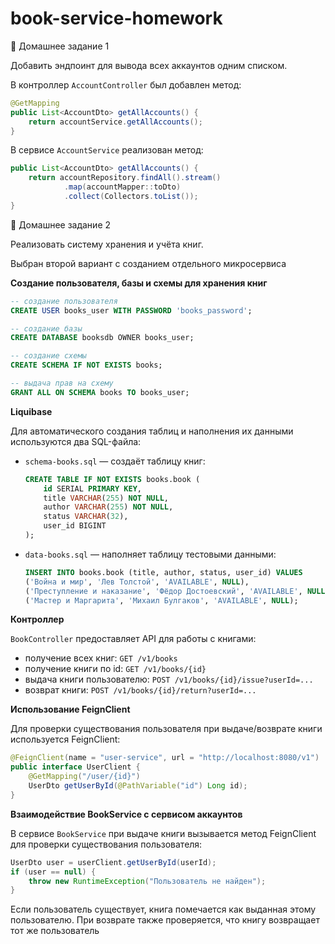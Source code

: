 # book-service-homework
📝 Домашнее задание 1

Добавить эндпоинт для вывода всех аккаунтов одним списком.

В контроллер `AccountController` был добавлен метод:
```java
@GetMapping
public List<AccountDto> getAllAccounts() {
    return accountService.getAllAccounts();
}
```

В сервисе `AccountService` реализован метод:
```java
public List<AccountDto> getAllAccounts() {
    return accountRepository.findAll().stream()
            .map(accountMapper::toDto)
            .collect(Collectors.toList());
}
```

📝 Домашнее задание 2

Реализовать систему хранения и учёта книг.

Выбран второй вариант с созданием отдельного микросервиса

**Создание пользователя, базы и схемы для хранения книг**

```sql
-- создание пользователя
CREATE USER books_user WITH PASSWORD 'books_password';

-- создание базы
CREATE DATABASE booksdb OWNER books_user;

-- создание схемы
CREATE SCHEMA IF NOT EXISTS books;

-- выдача прав на схему
GRANT ALL ON SCHEMA books TO books_user;
```

**Liquibase**

Для автоматического создания таблиц и наполнения их данными используются два SQL-файла:
- `schema-books.sql` — создаёт таблицу книг:
  ```sql
  CREATE TABLE IF NOT EXISTS books.book (
      id SERIAL PRIMARY KEY,
      title VARCHAR(255) NOT NULL,
      author VARCHAR(255) NOT NULL,
      status VARCHAR(32),
      user_id BIGINT
  );
  ```
- `data-books.sql` — наполняет таблицу тестовыми данными:
  ```sql
  INSERT INTO books.book (title, author, status, user_id) VALUES
  ('Война и мир', 'Лев Толстой', 'AVAILABLE', NULL),
  ('Преступление и наказание', 'Фёдор Достоевский', 'AVAILABLE', NULL),
  ('Мастер и Маргарита', 'Михаил Булгаков', 'AVAILABLE', NULL);
  ```

**Контроллер**

`BookController` предоставляет API для работы с книгами:
- получение всех книг: `GET /v1/books`
- получение книги по id: `GET /v1/books/{id}`
- выдача книги пользователю: `POST /v1/books/{id}/issue?userId=...`
- возврат книги: `POST /v1/books/{id}/return?userId=...`

**Использование FeignClient**

Для проверки существования пользователя при выдаче/возврате книги используется FeignClient:
```java
@FeignClient(name = "user-service", url = "http://localhost:8080/v1")
public interface UserClient {
    @GetMapping("/user/{id}")
    UserDto getUserById(@PathVariable("id") Long id);
}
```

**Взаимодействие BookService с сервисом аккаунтов**

В сервисе `BookService` при выдаче книги вызывается метод FeignClient для проверки существования пользователя:
```java
UserDto user = userClient.getUserById(userId);
if (user == null) {
    throw new RuntimeException("Пользователь не найден");
}
```
Если пользователь существует, книга помечается как выданная этому пользователю. При возврате также проверяется, что книгу возвращает тот же пользователь



